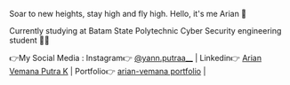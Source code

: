 Soar to new heights, stay high and fly high.
Hello, it's me Arian 👋

Currently studying at Batam State Polytechnic
Cyber Security engineering student 🧑‍💻

👉My Social Media :
Instagram👉 [@yann.putraa__](https://www.instagram.com/yann.putraa__/) |
Linkedin👉 [Arian Vemana Putra K](https://www.linkedin.com/in/arian-vemana-putra-kaban) |
Portfolio👉 [arian-vemana portfolio](https://arianvemana-portfolio-web.vercel.app/) |
